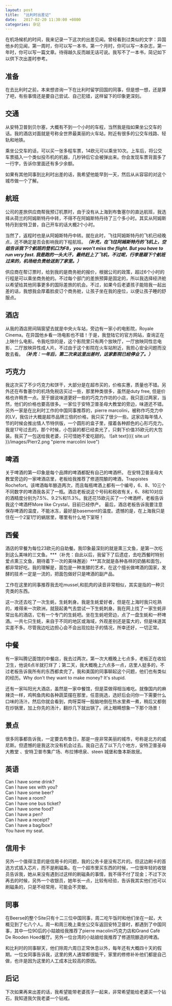 ```yaml
---
layout: post
title:  "比利时出差记"
date:   2017-02-20 11:30:00 +0800
categories: 杂记
---
```

在机场候机的时间，我来记录一下这次的出差见闻。曾经看到过类似的文字：异国他乡的见闻，第一周时，你可以写一本书，第一个月时，你可以写一本杂志，第一年时，你可以写一篇文章。待得越久反而越无话可说。我写不了一本书，简记如下以供下次出差时参考。

## 准备
在去比利时之前，本来想咨询一下在比利时留学回国的同事，但是想一想，还是算了吧，有些事情还是要自己尝试、自己犯错，这样留下的印象更深刻。

## 交通
从安特卫普到贝尔塞，大概有不到一个小时的车程，当然我是指如果坐公交车的话。我的酒店对面就是号称全世界最美丽的火车站，附近有很多的公交车线路、轻轨和地铁。 

乘坐公交车的话，可以买一张多程车票，14欧元可以乘坐10次。上车后，将公交车票插入一个类似投币机的机器，几秒钟后它会被弹出来。你会发现车票背面多了一行字，告诉你里面还有多少余额。 

如果有其他同事到比利时出差的话，我希望他能早到一天，然后从从容容的对这个城市做一个了解。 

## 航班
公司的差旅供应商帮我预订机票时，由于没有从上海到布鲁塞尔的直达航班，我选择从荷兰的阿姆斯特丹中转，不得不在阿姆斯特丹待了三个多小时。其实从阿姆斯特丹到安特卫普，自己开车的话大概2个小时。

当然了，返程时也是从阿姆斯特丹中转。就在此时，飞往阿姆斯特丹的飞机已经晚点，还不确定是否会影响我的下程航班。***（补充，在飞往阿姆斯特丹的飞机上，空姐告诉我下个航班的登机口为F8，you won't miss the flight. But you have to run very fast. 我是跑的一头大汗，最终赶上了飞机，不过呢，行李是跟下个航班过来的，机场给负责给送到了家里。）***

供应商在帮订票时，给到我的是商务舱的报价，根据公司的政策，超过6个小时的行程是可以乘坐商务舱的。不过每个部门的差旅预算是固定的，所以我选择经济舱以希望给其他同事更多的国际差旅的机会。不过，如果今后老婆孩子能陪我一起出差的话，我想我会厚着脸皮订个商务舱，让孩子坐在我的座位，以便让孩子睡的舒服点。

## 酒店
从我的酒店房间隔窗望去就是中央火车站，旁边有一家小的电影院，Royale Cinema。在异国他乡看一场电影也不错！于是，我登陆它的官方网站，查询正在上映什么电影。令我吃惊的是，这个影院里只有两个放映厅，一厅放映同性恋电影，二厅放映异性成人片。不过由于这个影院在火车站附近，我担心安全问题而没敢去看。***（补充：一年后，第二次来这里出差时，这家影院已经停业了。）***

## 巧克力
我这次买了不少巧克力和饼干，大部分是在超市买的，价格实惠，质量也不错。另外还在布鲁塞尔的机场免税店买过一些，那里种类很多，虽然是duty free, 但是价格也许稍贵一点。至于据说味道更好一些的巧克力作坊的小店，我只逛过两家，当然，他们的价格也要高很多。一家位于安特卫普圣母大教堂的旁边，味道还不错。另外一家是在比利时工作的中国同事推荐的，pierre marcolini，被称作巧克力中的LV，我估计大概是超市品牌三倍的价格，我只买了很少一些。这家店每年情人节的时候会推出情人节特供版，一个圆形的盒子里，摆着各种颜色的心形巧克力。我是17号过去的，那个时候，小包装的都已经卖光了，只剩下价值35欧元的大包装。我买了一包送给我老婆，只可惜她不爱吃甜的。
![alt text]({{ site.url }}/images/Pierr2.png "pierre marcolini love")

## 啤酒
关于啤酒的第一印象是每个品牌的啤酒都配有自己的啤酒杯。
在安特卫普圣母大教堂旁边的一家啤酒店里，老板给我推荐了修道院酿的啤酒，Trappistes Rochefort。该啤酒每年酿造两次，而且每瓶啤酒上都有一个编号，6、8、10三个不同数字的啤酒我各买了一瓶。酒店老板说这个号码和税收有关，6、8和10对应的酒精度分别为7.5%、9.2%和11.3%。我还花15欧元买了一个啤酒杯，老板告诉我这个啤酒杯More like  Crystal，目前已经停产。
最后，酒店老板告诉我要注意保存啤酒的温度，不能冰冻，最好是basement的温度。遗憾的是，在上海我只是住在一个2室1厅的蜗居里，哪里有什么地下室呀！

## 西餐
酒店的早餐为每位23欧元的自助餐。我印象最深刻的就是熏三文鱼，是第一次吃到这么美味的三文鱼。***（补充：自此以后，我留下了后遗症，去吃西餐时特别爱点熏三文鱼，期待着下一次的美味邂逅）***其次就是各种各样的奶酪和面包，都非常好吃。我的理解是，面包是一种发酵的艺术，在这个擅长做啤酒的国家，发酵的技术一定是一流的，把面包做好只是啤酒的副产品。

工作在这里的同事推荐我去吃mussel,和肌肉的读音非常相似，其实是指的一种贝壳类的东西。

这一次还去吃了一次生蚝，生蚝刺身。我是生蚝爱好者，但是在上海时我只吃熟的，难得来一次欧洲，就鼓起勇气去尝试一下生蚝刺身。我在网上找了一家生蚝非常出名的酒店，它有一个专门的生蚝吧。坐在生蚝吧旁边，点了一盘生蚝和一杯啤酒。一共七只生蚝，来自于不同的地区或海域，外观差别还是蛮大的，但是味道其实差不多。尽管我边吃边担心会不会出现拉肚子的情况，所幸还好，一切正常。


## 中餐
有一家叫腾记面馆的中餐店，我去过两次，第一次大概晚上七点多，老板正在收拾卫生，他说6点半就打烊了；第二天，我大概晚上六点多一点，店里人挺多的，不过老板告诉我所有的东西都卖完了。我和美国的同事聊起这个问题，他们也有类似的经历。Why don't they want to make money? It's stupid.

还有一家叫阳光大酒店，虽然是一家中餐馆，但是菜做得相当难吃。就像国内的麻辣烫一样，鸡鸭鱼肉和各种蔬菜摆在那里，任意挑选，选好后会问你一下需要什么口味的汤汁。然后你就会看到，肉呀菜呀一股脑地倒在热水里煮一煮，稍后又都倒在炒锅里，加上你先的汤汁，翻炒几下就出锅了。闭上眼睛想象一下那个场景！

## 景点
很多同事都告诉我，一定要去布鲁日，那是一座非常美丽的城市，号称是北方的威尼斯。但遗憾的是我这次没有机会过去。我自己去了以下几个地方，安特卫普圣母大教堂
、安特卫普市集广场、布拉博喷泉、steen 城堡和鲁本斯故居。

## 英语
Can I have some drink?  
Can I have sex with you?  
Can I have some beer?  
Can I have a room?  
Can I have one bus ticket?  
Can I have some food?  
Can I have a pen?  
Can I have a receipt?  
Can I have a bag/box?  
You have my seat.

## 信用卡
另外一个值得注意的是信用卡的问题，我的公务卡是没有芯片的。但这边刷卡的首选方式插入芯片，而不是刷磁条。在一个超市里买东西的时候，一位很年轻的收银员告诉我，她从来没有遇到过这样的刷磁条的事情，我不得不付了现金；不过下次再去的时候，另外一个收银员，她年长一点，比较有经验，告诉我其实他们也可以刷磁条的，只是不经常用，可能会不灵敏。


## 同事
在Beerse的整个Site只有十二三位中国同事，周二吃午饭时和他们坐在一起，大概见到了七八个人。周一和周三晚上乘坐公交车返回安特卫普时，都遇到了中国同事，其中一位90后的小姑娘给我推荐了pierre macolini巧克力店和Grand Café De Rooden Hoed餐厅。另外一位台湾的小姑娘给我推荐了修道院酿造的啤酒。

和比利时的同事聊天，他们除周六周日正常休息以外，每年还有大概四十天的假期。一位女同事告诉我，这里的男人通常都很能干，家里的修修补补他们都是自己做，也许是因为这里的人工成本比较高的原因。

## 后记
下次如果再来出差的话，我希望能带老婆孩子一起来，非常希望能给老婆买一个钻石，我知道我欠我老婆一个钻戒。
